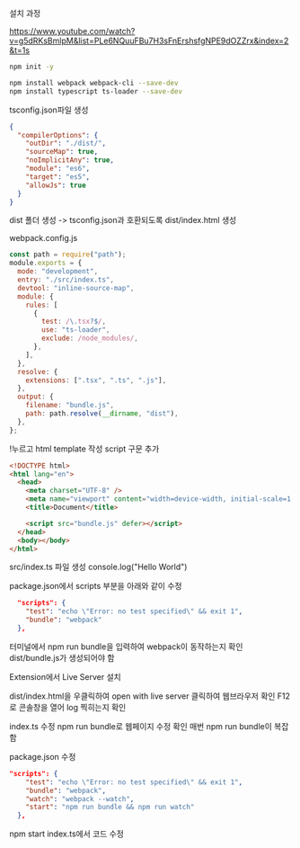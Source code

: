 설치 과정

https://www.youtube.com/watch?v=g5dRKsBmlpM&list=PLe6NQuuFBu7H3sFnErshsfgNPE9dOZZrx&index=2&t=1s

```bash
npm init -y

npm install webpack webpack-cli --save-dev
npm install typescript ts-loader --save-dev
```

tsconfig.json파일 생성

```json
{
  "compilerOptions": {
    "outDir": "./dist/",
    "sourceMap": true,
    "noImplicitAny": true,
    "module": "es6",
    "target": "es5",
    "allowJs": true
  }
}
```

dist 폴더 생성 -> tsconfig.json과 호환되도록
dist/index.html 생성

webpack.config.js

```javascript
const path = require("path");
module.exports = {
  mode: "development",
  entry: "./src/index.ts",
  devtool: "inline-source-map",
  module: {
    rules: [
      {
        test: /\.tsx?$/,
        use: "ts-loader",
        exclude: /node_modules/,
      },
    ],
  },
  resolve: {
    extensions: [".tsx", ".ts", ".js"],
  },
  output: {
    filename: "bundle.js",
    path: path.resolve(__dirname, "dist"),
  },
};
```

!누르고 html template 작성
script 구문 추가

```HTML
<!DOCTYPE html>
<html lang="en">
  <head>
    <meta charset="UTF-8" />
    <meta name="viewport" content="width=device-width, initial-scale=1.0" />
    <title>Document</title>

    <script src="bundle.js" defer></script>
  </head>
  <body></body>
</html>
```

src/index.ts 파일 생성
console.log("Hello World")

package.json에서
scripts 부분을 아래와 같이 수정

```json
  "scripts": {
    "test": "echo \"Error: no test specified\" && exit 1",
    "bundle": "webpack"
  },
```

터미널에서 npm run bundle을 입력하여 webpack이 동작하는지 확인
dist/bundle.js가 생성되어야 함

Extension에서 Live Server 설치

dist/index.html을 우클릭하여 open with live server 클릭하여 웹브라우저 확인
F12로 콘솔창을 열어 log 찍히는지 확인

index.ts 수정
npm run bundle로 웹페이지 수정 확인
매번 npm run bundle이 복잡함

package.json 수정

```json
"scripts": {
    "test": "echo \"Error: no test specified\" && exit 1",
    "bundle": "webpack",
    "watch": "webpack --watch",
    "start": "npm run bundle && npm run watch"
  },
```

npm start
index.ts에서 코드 수정
